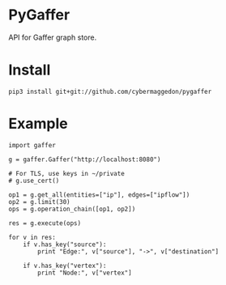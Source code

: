 # PyGaffer

API for Gaffer graph store.

# Install
`pip3 install git+git://github.com/cybermaggedon/pygaffer`

# Example

```
import gaffer

g = gaffer.Gaffer("http://localhost:8080")

# For TLS, use keys in ~/private
# g.use_cert()

op1 = g.get_all(entities=["ip"], edges=["ipflow"])
op2 = g.limit(30)
ops = g.operation_chain([op1, op2])

res = g.execute(ops)

for v in res:
    if v.has_key("source"):
        print "Edge:", v["source"], "->", v["destination"]

    if v.has_key("vertex"):
        print "Node:", v["vertex"]

```